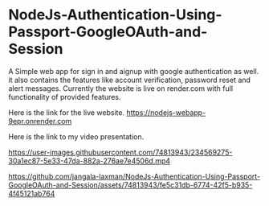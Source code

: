# NodeJs-Authentication-Using-Passport-GoogleOAuth-and-Session

A Simple web app for sign in and aignup with google authentication as well. it also contains the features like account verification, password reset and alert messages. 
Currently the website is live on render.com with full functionality of provided features. 

Here is the link for the live website.
https://nodejs-webapp-9epr.onrender.com

Here is the link to my video presentation.

https://user-images.githubusercontent.com/74813943/234569275-30a1ec87-5e33-47da-882a-276ae7e4506d.mp4



https://github.com/jangala-laxman/NodeJs-Authentication-Using-Passport-GoogleOAuth-and-Session/assets/74813943/fe5c31db-6774-42f5-b935-4f45121ab764

